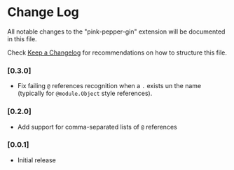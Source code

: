 # Change Log

All notable changes to the "pink-pepper-gin" extension will be documented in this file.

Check [Keep a Changelog](http://keepachangelog.com/) for recommendations on how to structure this file.


### [0.3.0]

- Fix failing `@` references recognition when a `.` exists un the name
(typically for `@module.Object` style references).

### [0.2.0]

- Add support for comma-separated lists of `@` references

### [0.0.1]

- Initial release